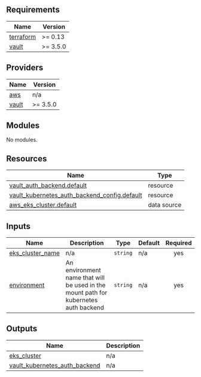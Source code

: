 ## Requirements

| Name | Version |
|------|---------|
| <a name="requirement_terraform"></a> [terraform](#requirement\_terraform) | >= 0.13 |
| <a name="requirement_vault"></a> [vault](#requirement\_vault) | >= 3.5.0 |

## Providers

| Name | Version |
|------|---------|
| <a name="provider_aws"></a> [aws](#provider\_aws) | n/a |
| <a name="provider_vault"></a> [vault](#provider\_vault) | >= 3.5.0 |

## Modules

No modules.

## Resources

| Name | Type |
|------|------|
| [vault_auth_backend.default](https://registry.terraform.io/providers/hashicorp/vault/3.5.0/docs/resources/auth_backend) | resource |
| [vault_kubernetes_auth_backend_config.default](https://registry.terraform.io/providers/hashicorp/vault/3.5.0/docs/resources/kubernetes_auth_backend_config) | resource |
| [aws_eks_cluster.default](https://registry.terraform.io/providers/hashicorp/aws/latest/docs/data-sources/eks_cluster) | data source |

## Inputs

| Name | Description | Type | Default | Required |
|------|-------------|------|---------|:--------:|
| <a name="input_eks_cluster_name"></a> [eks\_cluster\_name](#input\_eks\_cluster\_name) | n/a | `string` | n/a | yes |
| <a name="input_environment"></a> [environment](#input\_environment) | An environment name that will be used in the mount path for kubernetes auth backend | `string` | n/a | yes |

## Outputs

| Name | Description |
|------|-------------|
| <a name="output_eks_cluster"></a> [eks\_cluster](#output\_eks\_cluster) | n/a |
| <a name="output_vault_kubernetes_auth_backend"></a> [vault\_kubernetes\_auth\_backend](#output\_vault\_kubernetes\_auth\_backend) | n/a |
